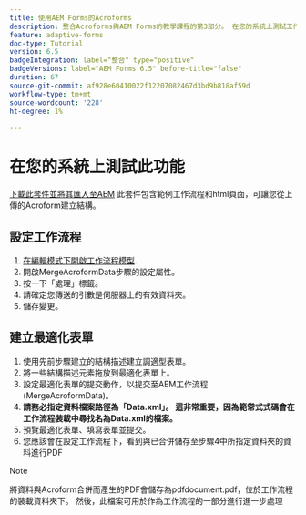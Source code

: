 ```yaml
---
title: 使用AEM Forms的Acroforms
description: 整合Acroforms與AEM Forms的教學課程的第3部分。 在您的系統上測試工作流程與最適化表單。
feature: adaptive-forms
doc-type: Tutorial
version: 6.5
badgeIntegration: label="整合" type="positive"
badgeVersions: label="AEM Forms 6.5" before-title="false"
duration: 67
source-git-commit: af928e60410022f12207082467d3bd9b818af59d
workflow-type: tm+mt
source-wordcount: '228'
ht-degree: 1%

---
```



# 在您的系統上測試此功能

[下載此套件並將其匯入至AEM](assets/acro-form-aem-form.zip)
此套件包含範例工作流程和html頁面，可讓您從上傳的Acroform建立結構。

## 設定工作流程

1. [在編輯模式下開啟工作流程模型](http://localhost:4502/editor.html/conf/global/settings/workflow/models/MergeAcroformData.html).
2. 開啟MergeAcroformData步驟的設定屬性。
3. 按一下「處理」標籤。
4. 請確定您傳送的引數是伺服器上的有效資料夾。
5. 儲存變更。

## 建立最適化表單

1. 使用先前步驟建立的結構描述建立調適型表單。
2. 將一些結構描述元素拖放到最適化表單上。
3. 設定最適化表單的提交動作，以提交至AEM工作流程(MergeAcroformData)。
4. **請務必指定資料檔案路徑為「Data.xml」。 這非常重要，因為範常式式碼會在工作流程裝載中尋找名為Data.xml的檔案。**
5. 預覽最適化表單、填寫表單並提交。
6. 您應該會在設定工作流程下，看到與已合併儲存至步驟4中所指定資料夾的資料進行PDF

>[!NOTE]
>
>將資料與Acroform合併而產生的PDF會儲存為pdfdocument.pdf，位於工作流程的裝載資料夾下。 然後，此檔案可用於作為工作流程的一部分進行進一步處理
